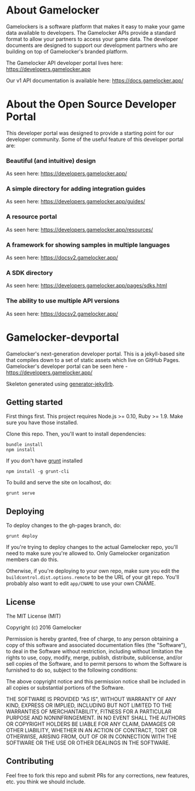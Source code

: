 # About Gamelocker

Gamelockers is a software platform that makes it easy to make your game data available to developers. The Gamelocker APIs provide a standard format to allow your partners to access your game data. The developer documents are designed to support our development partners who are building on top of Gamelocker's branded platform.

The Gamelocker API developer portal lives here: https://developers.gamelocker.app

Our v1 API documentation is available here: https://docs.gamelocker.app/

# About the Open Source Developer Portal

This developer portal was designed to provide a starting point for our developer community. Some of the useful feature of this developer portal are: 

### Beautiful (and intuitive) design

As seen here: https://developers.gamelocker.app/

### A simple directory for adding integration guides

As seen here: https://developers.gamelocker.app/guides/

### A resource portal

As seen here: https://developers.gamelocker.app/resources/

### A framework for showing samples in multiple languages

As seen here: https://docsv2.gamelocker.app/

### A SDK directory

As seen here: https://developers.gamelocker.app/pages/sdks.html

### The ability to use multiple API versions

As seen here: https://docsv2.gamelocker.app/

# Gamelocker-devportal

Gamelocker's next-generation developer portal.  This is a jekyll-based site that compiles down to a set of static assets which live on GitHub Pages. Gamelocker's developer portal can be seen here - https://developers.gamelocker.app/

Skeleton generated using [generator-jekyllrb](https://github.com/robwierzbowski/generator-jekyllrb).

## Getting started

First things first.  This project requires Node.js >= 0.10, Ruby >= 1.9.  Make sure you have those installed.

Clone this repo.  Then, you'll want to install dependencies:

```
bundle install
npm install
```

If you don't have [grunt](http://gruntjs.com/getting-started) installed

```
npm install -g grunt-cli
```

To build and serve the site on localhost, do:

```
grunt serve
```

## Deploying

To deploy changes to the gh-pages branch, do:

```
grunt deploy
```

If you're trying to deploy changes to the actual Gamelocker repo, you'll need to make sure you're allowed to.  Only Gamelocker organization members can do this.

Otherwise, if you're deploying to your own repo, make sure you edit the `buildcontrol.dist.options.remote` to be the URL of your git repo.  You'll probably also want to edit `app/CNAME` to use your own CNAME.

## License

The MIT License (MIT)

Copyright (c) 2016 Gamelocker

Permission is hereby granted, free of charge, to any person obtaining a copy
of this software and associated documentation files (the "Software"), to deal
in the Software without restriction, including without limitation the rights
to use, copy, modify, merge, publish, distribute, sublicense, and/or sell
copies of the Software, and to permit persons to whom the Software is
furnished to do so, subject to the following conditions:

The above copyright notice and this permission notice shall be included in
all copies or substantial portions of the Software.

THE SOFTWARE IS PROVIDED "AS IS", WITHOUT WARRANTY OF ANY KIND, EXPRESS OR
IMPLIED, INCLUDING BUT NOT LIMITED TO THE WARRANTIES OF MERCHANTABILITY,
FITNESS FOR A PARTICULAR PURPOSE AND NONINFRINGEMENT. IN NO EVENT SHALL THE
AUTHORS OR COPYRIGHT HOLDERS BE LIABLE FOR ANY CLAIM, DAMAGES OR OTHER
LIABILITY, WHETHER IN AN ACTION OF CONTRACT, TORT OR OTHERWISE, ARISING FROM,
OUT OF OR IN CONNECTION WITH THE SOFTWARE OR THE USE OR OTHER DEALINGS IN
THE SOFTWARE.

## Contributing

Feel free to fork this repo and submit PRs for any corrections, new features, etc. you think we should include.
